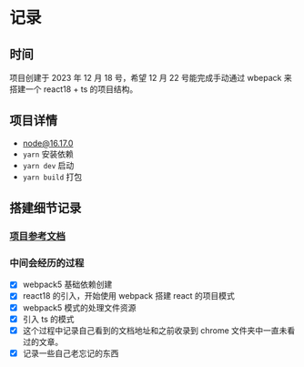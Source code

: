 # 记录

## 时间

项目创建于 2023 年 12 月 18 号，希望 12 月 22 号能完成手动通过 wbepack 来搭建一个 react18 + ts 的项目结构。

## 项目详情

- node@16.17.0
- `yarn` 安装依赖
- `yarn dev` 启动
- `yarn build` 打包

## 搭建细节记录

### [项目参考文档](https://dreamerhan.github.io/webpack/2.html)

### 中间会经历的过程

- [x] webpack5 基础依赖创建
- [x] react18 的引入，开始使用 webpack 搭建 react 的项目模式
- [x] webpack5 模式的处理文件资源
- [x] 引入 ts 的模式
- [x] 这个过程中记录自己看到的文档地址和之前收录到 chrome 文件夹中一直未看过的文章。
- [x] 记录一些自己老忘记的东西
